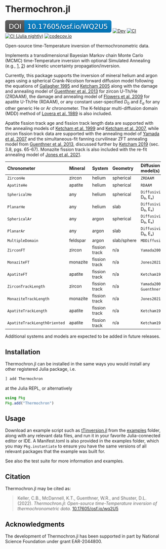 # Thermochron.jl

[![DOI](osf_io_WQ2U5.svg)](https://doi.org/10.17605/OSF.IO/WQ2U5)
[![Dev][docs-dev-img]][docs-dev-url]
[![CI][ci-img]][ci-url]
[![CI (Julia nightly)][ci-nightly-img]][ci-nightly-url]
[![codecov.io][codecov-img]][codecov-url]

Open-source time-Temperature inversion of thermochronometric data. 

Implements a transdimensional Bayesian Markov chain Monte Carlo (MCMC) time-Temperature inversion with optional Simulated Annealing (e.g., [1](https://en.wikipedia.org/wiki/Simulated_annealing), [2](https://doi.org/10.1007/978-94-015-7744-1_2)) and kinetic uncertainty propagation/inversion.

Currently, this package supports the inversion of mineral helium and argon ages using a spherical Crank-Nicolson forward diffusion model following the equations of [Gallagher 1995](https://doi.org/10.1016/0012-821X(95)00197-K) and [Ketcham 2005](https://doi.org/10.2138/rmg.2005.58.11) along with the damage and annealing model of [Guenthner et al. 2013](https://doi.org/10.2475/03.2013.01) for zircon U-Th/He (ZRDAAM), the damage and annealing model of [Flowers et al. 2009](https://doi.org/10.1016/j.gca.2009.01.015) for apatite U-Th/He (RDAAM), or any constant user-specified $D_0$ and $E_a$ for any other generic He or Ar chronometer. The K-feldspar multi-diffusion domain (MDD) method of [Lovera et al. 1989](https://doi.org/10.1029/JB094iB12p17917) is also included. 

Apatite fission track age and fission track length data are supported with the annealing models of [Ketcham et al. 1999](https://doi.org/10.2138/am-1999-0903) and [Ketcham et al. 2007](https://doi.org/10.2138/am.2007.2281), while zircon fission track data are supported with the annealing model of [Yamada et al. 2007](https://doi.org/10.1016/j.chemgeo.2006.09.002) and the simultaneous-fit fanning curvilinear ZFT annealing model from [Guenthner et al. 2013](https://doi.org/10.2475/03.2013.01), discussed further by [Ketcham 2019](https://doi.org/10.1007/978-3-319-89421-8_3) (sec. 3.8, pgs. 65-67). Monazite fission track is also included with the re-fit annealing model of [Jones et al. 2021](https://doi.org/10.5194/gchron-3-89-2021). 

| Chronometer                  | Mineral  | System         | Geometry   | Diffusion and/or annealing model(s)   |
| :---                         | :---     | :---           | :---       | :---                                  |
| `ZirconHe`                   | zircon   | helium         | spherical  | `ZRDAAM`                              |
| `ApatiteHe`                  | apatite  | helium         | spherical  | `RDAAM`                               |
| `SphericalHe`                | any      | helium         | spherical  | `Diffusivity` (user-specified D₀, Eₐ) |
| `PlanarHe`                   | any      | helium         | slab       | `Diffusivity` (user-specified D₀, Eₐ) |
| `SphericalAr`                | any      | argon          | spherical  | `Diffusivity` (user-specified D₀, Eₐ) |
| `PlanarAr`                   | any      | argon          | slab       | `Diffusivity` (user-specified D₀, Eₐ) |
| `MultipleDomain`             | feldspar | argon          | slab/sphere| `MDDiffusivity`                       |
| `ZirconFT`                   | zircon   | fission track  | n/a        | `Yamada2007PC`,`Guenthner2013FC`      |
| `MonaziteFT`                 | monazite | fission track  | n/a        | `Jones2021FA`                         |
| `ApatiteFT`                  | apatite  | fission track  | n/a        | `Ketcham1999FC`, `Ketcham2007FC`      |
| `ZirconTrackLength`          | zircon   | fission track  | n/a        | `Yamada2007PC`, `Guenthner2013FC`     |
| `MonaziteTrackLength`        | monazite | fission track  | n/a        | `Jones2021FA`                         |
| `ApatiteTrackLength`         | apatite  | fission track  | n/a        | `Ketcham1999FC(:unoriented)`,         |
| `ApatiteTrackLengthOriented` | apatite  | fission track  | n/a        | `Ketcham1999FC`, `Ketcham2007FC`      |

Additional systems and models are expected to be added in future releases.

## Installation
Thermochron.jl can be installed in the same ways you would install any other registered Julia package, i.e.
```julia
] add Thermochron
```
at the Julia REPL, or alternatively
```julia
using Pkg
Pkg.add("Thermochron")
```

## Usage
Download an example script such as [tTinversion.jl](examples/tTinversion.jl) from the [examples](examples) folder, along with any relevant data files, and run it in your favorite Julia-connected editor or IDE. A Manifest.toml is also provided in the examples folder, which you may `Pkg.instantiate` to ensure you have the same versions of all relevant packages that the example was built for.

See also the test suite for more information and examples.

## Citation
Thermochron.jl may be cited as:
> Keller, C.B., McDannell, K.T., Guenthner, W.R., and Shuster, D.L. (2022). *Thermochron.jl: Open-source time-Temperature inversion of thermochronometric data.* [10.17605/osf.io/wq2U5](https://doi.org/10.17605/osf.io/wq2U5)

## Acknowledgments
The development of Thermochron.jl has been supported in part by National Science Foundation under grant EAR-2044800.

[docs-stable-img]: https://img.shields.io/badge/docs-stable-blue.svg
[docs-stable-url]: https://OpenThermochronology.github.io/Thermochron.jl/stable/
[docs-dev-img]: https://img.shields.io/badge/docs-dev-blue.svg
[docs-dev-url]: https://OpenThermochronology.github.io/Thermochron.jl/dev/
[ci-img]: https://github.com/OpenThermochronology/Thermochron.jl/actions/workflows/CI.yml/badge.svg?branch=main
[ci-url]: https://github.com/OpenThermochronology/Thermochron.jl/actions/workflows/CI.yml
[ci-nightly-img]: https://github.com/OpenThermochronology/Thermochron.jl/workflows/CI%20(Julia%20nightly)/badge.svg
[ci-nightly-url]: https://github.com/OpenThermochronology/Thermochron.jl/actions/workflows/CI-julia-nightly.yml
[codecov-img]: https://codecov.io/gh/OpenThermochronology/Thermochron.jl/branch/main/graph/badge.svg
[codecov-url]: http://codecov.io/github/OpenThermochronology/Thermochron.jl?branch=main
